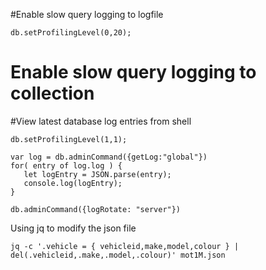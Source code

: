 #Enable slow query logging to logfile

`db.setProfilingLevel(0,20); `

# Enable slow query logging to collection
#View latest database log entries from shell

`db.setProfilingLevel(1,1);`

```
var log = db.adminCommand({getLog:"global"})
for( entry of log.log ) {
   let logEntry = JSON.parse(entry);
   console.log(logEntry);
}
```

```
db.adminCommand({logRotate: "server"})
```


Using jq to modify the json file
```angular2html
jq -c '.vehicle = { vehicleid,make,model,colour } | del(.vehicleid,.make,.model,.colour)' mot1M.json 
```